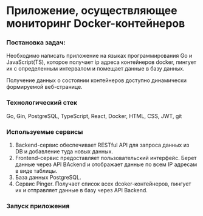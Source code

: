 # Приложение, осуществляющее мониторинг Docker-контейнеров

### Постановка задач:

Необходимо написать приложение на языках программирования Go и JavaScript(TS), 
которое получает ip адреса контейнеров docker, пингует их
с определенным интервалом и помещает данные в базу данных.

Получение данных о состоянии контейнеров доступно динамически формируемой веб-странице.

### Технологический стек

Go, Gin, PostgreSQL, TypeScript, React, Docker, HTML, CSS, JWT, git

### Используемые сервисы

1) Backend-сервис обеспечивает RESTful API для запроса данных из DB и добавление туда новых данных.
2) Frontend-сервис предоставляет пользовательский интерфейс. Берет данные через API BAckend и отображает данные по всем IP адресам в виде таблицы.
3) База данных PostgreSQL.
4) Сервис Pinger. Получает список всех dcoker-контейнеров, пингует их и отправляет данные в базу через API Backend.

### Запуск приложения

